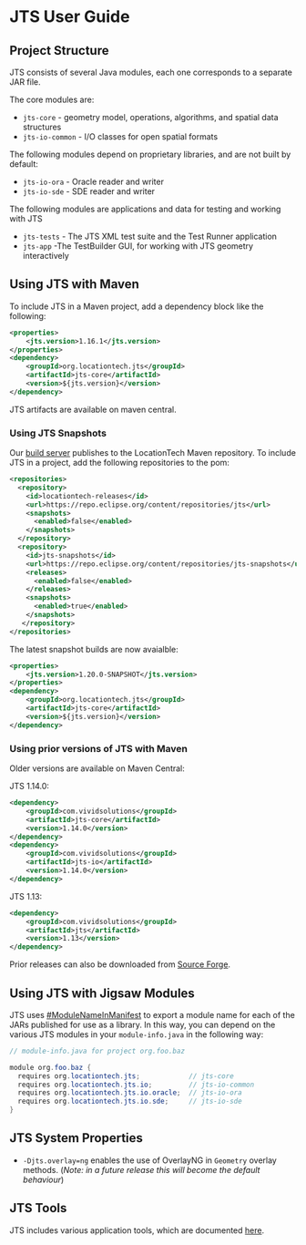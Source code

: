 # JTS User Guide

## Project Structure

JTS consists of several Java modules, each one corresponds to a separate JAR file.

The core modules are:

* `jts-core` - geometry model, operations, algorithms, and spatial data structures
* `jts-io-common` - I/O classes for open spatial formats

The following modules depend on proprietary libraries, and are not built by default:

* `jts-io-ora` - Oracle reader and writer
* `jts-io-sde` - SDE reader and writer

The following modules are applications and data for testing and working with JTS

* `jts-tests` - The JTS XML test suite and the Test Runner application
* `jts-app` -The TestBuilder GUI, for working with JTS geometry interactively

## Using JTS with Maven

To include JTS in a Maven project, add a dependency block like the following:

```xml
<properties>
    <jts.version>1.16.1</jts.version>
</properties>
<dependency>
    <groupId>org.locationtech.jts</groupId>
    <artifactId>jts-core</artifactId>
    <version>${jts.version}</version>
</dependency>
```

JTS artifacts are available on maven central.

### Using JTS Snapshots

Our [build server](https://ci.eclipse.org/jts/) publishes to the LocationTech Maven repository. To include JTS in a project, add the following repositories to the pom:

```xml
<repositories>
  <repository>
    <id>locationtech-releases</id>
    <url>https://repo.eclipse.org/content/repositories/jts</url>
    <snapshots>
      <enabled>false</enabled>
    </snapshots>
  </repository>
  <repository>
    <id>jts-snapshots</id>
    <url>https://repo.eclipse.org/content/repositories/jts-snapshots</url>
    <releases>
      <enabled>false</enabled>
    </releases>
    <snapshots>
      <enabled>true</enabled>
    </snapshots>
   </repository>
</repositories>
```

The latest snapshot builds are now avaialble:

```xml
<properties>
    <jts.version>1.20.0-SNAPSHOT</jts.version>
</properties>
<dependency>
    <groupId>org.locationtech.jts</groupId>
    <artifactId>jts-core</artifactId>
    <version>${jts.version}</version>
</dependency>
```

### Using prior versions of JTS with Maven

Older versions are available on Maven Central:

JTS 1.14.0:

```xml
<dependency>
    <groupId>com.vividsolutions</groupId>
    <artifactId>jts-core</artifactId>
    <version>1.14.0</version>
</dependency>
<dependency>
    <groupId>com.vividsolutions</groupId>
    <artifactId>jts-io</artifactId>
    <version>1.14.0</version>
</dependency>
```

JTS 1.13:

```xml
<dependency>
    <groupId>com.vividsolutions</groupId>
    <artifactId>jts</artifactId>
    <version>1.13</version>
</dependency>
```

Prior releases can also be downloaded from [Source Forge](https://sourceforge.net/projects/jts-topo-suite/files/jts/).

## Using JTS with Jigsaw Modules

JTS uses [#ModuleNameInManifest](http://openjdk.java.net/projects/jigsaw/spec/issues/#ModuleNameInManifest) to export a module name for each of the JARs published for use as a library. In this way, you can depend on the various JTS modules in your `module-info.java` in the following way:

```java
// module-info.java for project org.foo.baz

module org.foo.baz {
  requires org.locationtech.jts;            // jts-core
  requires org.locationtech.jts.io;         // jts-io-common
  requires org.locationtech.jts.io.oracle;  // jts-io-ora
  requires org.locationtech.jts.io.sde;     // jts-io-sde
}
```
## JTS System Properties

* `-Djts.overlay=ng` enables the use of OverlayNG in `Geometry` overlay methods. (*Note: in a future release this will become the default behaviour*) 

## JTS Tools

JTS includes various application tools, which are documented [here](doc/TOOLS.md).

